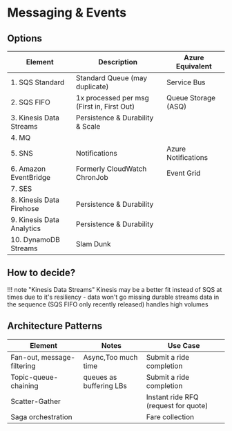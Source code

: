 # Messaging & Events

## Options

| Element                   | Description                                | Azure Equivalent    |
| ------------------------- | ------------------------------------------ | ------------------- |
| 1. SQS Standard           | Standard Queue (may duplicate)             | Service Bus         |
| 2. SQS FIFO               | 1x processed per msg (First in, First Out) | Queue Storage (ASQ) |
| 3. Kinesis Data Streams   | Persistence & Durability & Scale           |                     |
| 4. MQ                     |                                            |                     |
| 5. SNS                    | Notifications                              | Azure Notifications |
| 6. Amazon EventBridge     | Formerly CloudWatch ChronJob               | Event Grid          |
| 7. SES                    |                                            |                     |
| 8. Kinesis Data Firehose  | Persistence & Durability                   |                     |
| 9. Kinesis Data Analytics | Persistence & Durability                   |                     |
| 10. DynamoDB Streams      | Slam Dunk                                  |                     |

## How to decide?

!!! note "Kinesis Data Streams"
    Kinesis may be a better fit instead of SQS at times due to it's
    resiliency - data won't go missing
    durable
    streams data in the sequence (SQS FIFO only recently released)
    handles high volumes

## Architecture Patterns

| Element                    | Notes                   | Use Case                             |
| -------------------------- | ----------------------- | ------------------------------------ |
| Fan-out, message-filtering | Async,Too much time     | Submit a ride completion             |
| Topic-queue-chaining       | queues as buffering LBs | Submit a ride completion             |
| Scatter-Gather             |                         | Instant ride RFQ (request for quote) |
| Saga orchestration         |                         | Fare collection                      |
